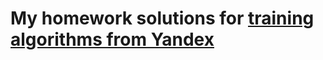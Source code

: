# My homework solutions for [training algorithms from Yandex](https://yandex.ru/yaintern/algorithm-training)

